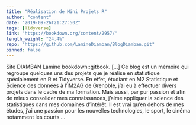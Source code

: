 ```yaml
---
title: "Réalisation de Mini Projets R"
author: "content"
date: "2019-09-26T21:27:50Z"
tags: [Tidyverse]
link: "https://bookdown.org/content/2957/"
length_weight: "24.4%"
repo: "https://github.com/LamineDiamban/BlogDiamban.git"
pinned: false
---
```


Site DIAMBAN Lamine bookdown::gitbook. [...] Ce blog est un mémoire qui regroupe quelques uns des projets que je réalise en statistique spécialement en R et Tidyverse. En effet, étudiant en M2 Statistique et Science des données à l’IM2AG de Grenoble, j’ai eu à effectuer divers projets dans le cadre de ma formation. Mais aussi, par pur passion et afin de mieux consolider mes connaissances, j’aime appliquer la science des statistiques dans mes domaines d’intérêt.
Il est vrai qu’en dehors de mes études, j’ai une passion pour les nouvelles technologies, le sport, le cinéma notamment les courts ...
